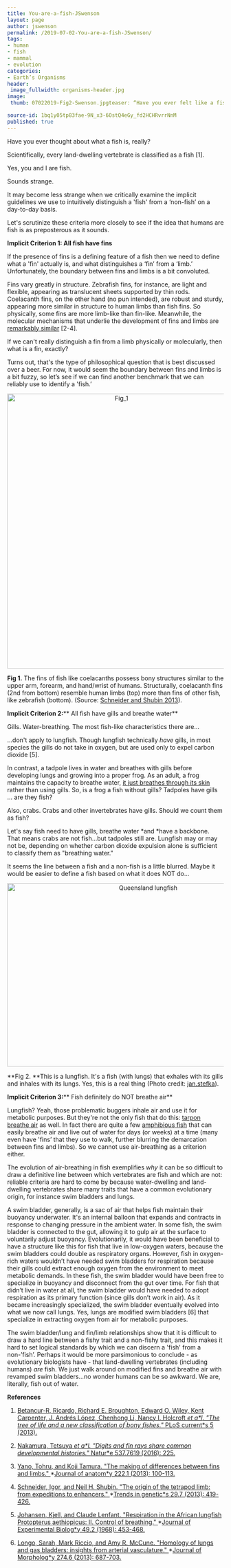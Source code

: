 ```yaml
---
title: You-are-a-fish-JSwenson
layout: page
author: jswenson
permalink: /2019-07-02-You-are-a-fish-JSwenson/
tags:
- human
- fish
- mammal
- evolution
categories:
- Earth’s Organisms
header:
 image_fullwidth: organisms-header.jpg
image:
 thumb: 07022019-Fig2-Swenson.jpgteaser: “Have you ever felt like a fish out of water? Because that’s exactly what you are.”

source-id: 1bq1y05tp83fae-9N_x3-6OstQ4eGy_fd2HCHRvrrNnM
published: true
---
```


Have you ever thought about what a fish is, really?

Scientifically, every land-dwelling vertebrate is classified as a fish [1]. 

Yes, you and I are fish.

Sounds strange. 

It may become less strange when we critically examine the implicit guidelines we use to intuitively distinguish a 'fish' from a ‘non-fish’ on a day-to-day basis. 

Let's scrutinize these criteria more closely to see if the idea that humans are fish is as preposterous as it sounds.

**Implicit ****Criterion 1:**** All fish have fins**

If the presence of fins is a defining feature of a fish then we need to define what a 'fin' actually is, and what distinguishes a ‘fin’ from a ‘limb.’ Unfortunately, the boundary between fins and limbs is a bit convoluted.

Fins vary greatly in structure. Zebrafish fins, for instance, are light and flexible, appearing as translucent sheets supported by thin rods. Coelacanth fins, on the other hand (no pun intended), are robust and sturdy, appearing more similar in structure to human limbs than fish fins. So physically, some fins are more limb-like than fin-like. Meanwhile, the molecular mechanisms that underlie the development of fins and limbs are [remarkably similar](http://thatslifesci.com.s3-website-us-east-1.amazonaws.com/2017-05-25-Fins-Limbs-Rays-Digits-Navon/) [2-4]. 

If we can't really distinguish a fin from a limb physically or molecularly, then what is a fin, exactly?

Turns out, that's the type of philosophical question that is best discussed over a beer. For now, it would seem the boundary between fins and limbs is a bit fuzzy, so let’s see if we can find another benchmark that we can reliably use to identify a 'fish.’

<center><a data-flickr-embed="true"  href="https://www.flickr.com/photos/139839751@N06/47982431427/in/dateposted-friend/" title="Fig_1"><img src="https://live.staticflickr.com/65535/47982431427_fd211890bb_z.jpg" width="516" height="640" alt="Fig_1"></a><script async src="//embedr.flickr.com/assets/client-code.js" charset="utf-8"></script></center>

**Fig 1.** The fins of fish like coelacanths possess bony structures similar to the upper arm, forearm, and hand/wrist of humans. Structurally, coelacanth fins (2nd from bottom) resemble human limbs (top) more than fins of other fish, like zebrafish (bottom). (Source: [Schneider and Shubin 2013](https://www.sciencedirect.com/science/article/abs/pii/S0168952513000243)).

**Implicit Criterion 2:**** All fish have gills and breathe water**

Gills. Water-breathing. The most fish-like characteristics there are...

...don't apply to lungfish. Though lungfish technically *have* gills, in most species the gills do not take in oxygen, but are used only to expel carbon dioxide [5].

In contrast, a tadpole lives in water and breathes with gills before developing lungs and growing into a proper frog. As an adult, a frog maintains the capacity to breathe water, [it just breathes through its skin](https://www.brown.edu/Departments/Engineering/Courses/En123/MuscleExp/Frog%20Respiration.htm) rather than using gills. So, is a frog a fish without gills? Tadpoles have gills … are they fish?

Also, crabs. Crabs and other invertebrates have gills. Should we count them as fish? 

Let's say fish need to have gills, breathe water *and *have a backbone. That means crabs are not fish...but tadpoles still are. Lungfish may or may not be, depending on whether carbon dioxide expulsion alone is sufficient to classify them as "breathing water."

It seems the line between a fish and a non-fish is a little blurred. Maybe it would be easier to define a fish based on what it does NOT do...

<center><a data-flickr-embed="true"  href="https://www.flickr.com/photos/139839751@N06/47982444588/in/dateposted-friend/" title="Queensland lungfish"><img src="https://live.staticflickr.com/65535/47982444588_ef70ccc54d_z.jpg" width="640" height="427" alt="Queensland lungfish"></a><script async src="//embedr.flickr.com/assets/client-code.js" charset="utf-8"></script></center>

**Fig 2. **This is a lungfish. It's a fish (with lungs) that exhales with its gills and inhales with its lungs. Yes, this is a real thing (Photo credit: [jan.stefka](https://www.flickr.com/photos/54034162@N02/45329090354/in/photolist-2c4zrjA-2c4zpZG-2adqnkS-27sKaWj-XLXb1P-2eoYAvX-XLWrYn-S5e71A-5crsXP-4eFMY5-Sr7xTh-T5n834-5cvgDm-8cVWX3-YHfS7o-R5QQtV-aEC9ew-FCnG57-3GK4vx-noupQZ-4dpLWj-TAHsZ3-47gSMx-SXpsrh-2eWAu5D-3GP4wY-47gQN8-XoRNBN-WJaqMs-toJAau-DyJiT-6M4NJV-XZTHKe-6M91au-XJUCA1-9Xmbpv-Xofe21-9XmbCg-9Z7uLn-6nMHoq-6nN4nN-6nHK6D-6nN3qN-6vcGVP-2adqonm-6nMM2s-WHxded-6fB5i8-6iDkeY-jPGq2)).

**Implicit Criterion 3:**** Fish definitely do NOT breathe air**

Lungfish? Yeah, those problematic buggers inhale air and use it for metabolic purposes. But they're not the only fish that do this: [tarpon breathe air](https://myfwc.com/research/saltwater/tarpon/information/facts/) as well. In fact there are quite a few [amphibious fish](https://en.wikipedia.org/wiki/Amphibious_fish) that can easily breathe air and live out of water for days (or weeks) at a time (many even have 'fins’ that they use to walk, further blurring the demarcation between fins and limbs). So we cannot use air-breathing as a criterion either.

The evolution of air-breathing in fish exemplifies *why* it can be so difficult to draw a definitive line between which vertebrates are fish and which are not: reliable criteria are hard to come by because water-dwelling and land-dwelling vertebrates share many traits that have a common evolutionary origin, for instance swim bladders and lungs.

A swim bladder, generally, is a sac of air that helps fish maintain their buoyancy underwater. It's an internal balloon that expands and contracts in response to changing pressure in the ambient water. In some fish, the swim bladder is connected to the gut, allowing it to gulp air at the surface to voluntarily adjust buoyancy. Evolutionarily, it would have been beneficial to have a structure like this for fish that live in low-oxygen waters, because the swim bladders could double as respiratory organs. However, fish in oxygen-rich waters wouldn’t have needed swim bladders for respiration because their gills could extract enough oxygen from the environment to meet metabolic demands. In these fish, the swim bladder would have been free to specialize in buoyancy and disconnect from the gut over time. For fish that didn’t live in water at all, the swim bladder would have needed to adopt respiration as its primary function (since gills don’t work in air). As it became increasingly specialized, the swim bladder eventually evolved into what we now call lungs. Yes, lungs are modified swim bladders [6] that specialize in extracting oxygen from air for metabolic purposes.

The swim bladder/lung and fin/limb relationships show that it is difficult to draw a hard line between a fishy trait and a non-fishy trait, and this makes it hard to set logical standards by which we can discern a 'fish' from a non-’fish’. Perhaps it would be more parsimonious to conclude - as evolutionary biologists have - that land-dwelling vertebrates (including humans) *are* fish. We just walk around on modified fins and breathe air with revamped swim bladders…no wonder humans can be so awkward. We are, literally, fish out of water.

**References**

1. [Betancur-R, Ricardo, Richard E. Broughton, Edward O. Wiley, Kent Carpenter, J. Andrés López, Chenhong Li, Nancy I. Holcroft ](https://www.ncbi.nlm.nih.gov/pmc/articles/PMC3644299/)*[et a*l](https://www.ncbi.nlm.nih.gov/pmc/articles/PMC3644299/)[. "The tree of life and a new classification of bony fishes." ](https://www.ncbi.nlm.nih.gov/pmc/articles/PMC3644299/)*[PLoS current*s](https://www.ncbi.nlm.nih.gov/pmc/articles/PMC3644299/)[ 5 (2013).](https://www.ncbi.nlm.nih.gov/pmc/articles/PMC3644299/)

2. [Nakamura, Tetsuya ](https://www.nature.com/articles/nature19322)*[et a*l](https://www.nature.com/articles/nature19322)[. "Digits and fin rays share common developmental histories." ](https://www.nature.com/articles/nature19322)*[Natur*e](https://www.nature.com/articles/nature19322)[ 537.7619 (2016): 225.](https://www.nature.com/articles/nature19322)

3. [Yano, Tohru, and Koji Tamura. "The making of differences between fins and limbs." ](https://onlinelibrary.wiley.com/doi/full/10.1111/j.1469-7580.2012.01491.x)*[Journal of anatom*y](https://onlinelibrary.wiley.com/doi/full/10.1111/j.1469-7580.2012.01491.x)[ 222.1 (2013): 100-113.](https://onlinelibrary.wiley.com/doi/full/10.1111/j.1469-7580.2012.01491.x)

4. [Schneider, Igor, and Neil H. Shubin. "The origin of the tetrapod limb: from expeditions to enhancers." ](https://www.sciencedirect.com/science/article/abs/pii/S0168952513000243)*[Trends in genetic*s](https://www.sciencedirect.com/science/article/abs/pii/S0168952513000243)[ 29.7 (2013): 419-426.](https://www.sciencedirect.com/science/article/abs/pii/S0168952513000243)

5. [Johansen, Kjell, and Claude Lenfant. "Respiration in the African lungfish Protopterus aethiopicus: II. Control of breathing." ](https://pdfs.semanticscholar.org/f82b/5105d65d16237245558061bf9f6e2304b7a9.pdf)*[Journal of Experimental Biolog*y](https://pdfs.semanticscholar.org/f82b/5105d65d16237245558061bf9f6e2304b7a9.pdf)[ 49.2 (1968): 453-468.](https://pdfs.semanticscholar.org/f82b/5105d65d16237245558061bf9f6e2304b7a9.pdf)

6. [Longo, Sarah, Mark Riccio, and Amy R. McCune. "Homology of lungs and gas bladders: insights from arterial vasculature." ](https://onlinelibrary.wiley.com/doi/abs/10.1002/jmor.20128)*[Journal of Morpholog*y](https://onlinelibrary.wiley.com/doi/abs/10.1002/jmor.20128)[ 274.6 (2013): 687-703.](https://onlinelibrary.wiley.com/doi/abs/10.1002/jmor.20128)

